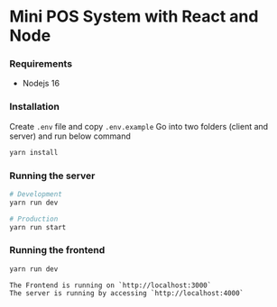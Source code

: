 # Mini POS System with React and Node

### Requirements

- Nodejs 16

### Installation

Create `.env` file and copy `.env.example`
Go into two folders (client and server) and run below command

```bash
yarn install
```

### Running the server

```bash
# Development
yarn run dev

# Production
yarn run start
```

### Running the frontend

```bash
yarn run dev
```

```
The Frontend is running on `http://localhost:3000`
The server is running by accessing `http://localhost:4000`
```

